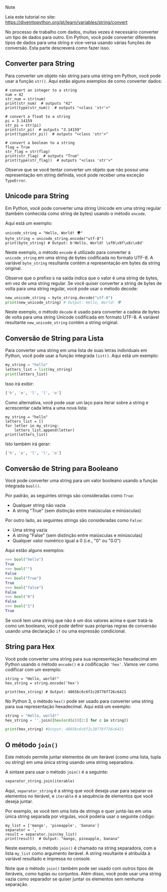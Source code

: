 > [!NOTE]
> Leia este tutorial no site: https://diveintopython.org/pt/learn/variables/string/convert

No processo de trabalho com dados, muitas vezes é necessário converter um tipo de dados para outro. Em Python, você pode converter diferentes tipos de dados para uma string e vice-versa usando várias funções de conversão. Esta parte descreverá como fazer isso.

## Converter para String

Para converter um objeto não string para uma string em Python, você pode usar a função `str()`. Aqui estão alguns exemplos de como converter dados:

```python3
# convert an integer to a string
num = 42
str_num = str(num)
print(str_num)  # outputs "42"
print(type(str_num))  # outputs "<class 'str'>"

# convert a float to a string
pi = 3.14159
str_pi = str(pi)
print(str_pi)  # outputs "3.14159"
print(type(str_pi))  # outputs "<class 'str'>"

# convert a boolean to a string
flag = True
str_flag = str(flag)
print(str_flag)  # outputs "True"
print(type(str_flag))  # outputs "<class 'str'>"
```

Observe que se você tentar converter um objeto que não possui uma representação em string definida, você pode receber uma exceção `TypeError`.

## Unicode para String

Em Python, você pode converter uma string Unicode em uma string regular (também conhecida como string de bytes) usando o método `encode`.

Aqui está um exemplo:

```python3
unicode_string = "Hello, World! 🌍"
byte_string = unicode_string.encode("utf-8")
print(byte_string) # Output: b'Hello, World! \xf0\x9f\x8c\x8d'
```

Neste exemplo, o método `encode` é utilizado para converter a `unicode_string` em uma string de bytes codificada no formato UTF-8. A variável `byte_string` resultante contém a representação em bytes da string original.

Observe que o prefixo `b` na saída indica que o valor é uma string de bytes, em vez de uma string regular. Se você quiser converter a string de bytes de volta para uma string regular, você pode usar o método decode:

```python
new_unicode_string = byte_string.decode("utf-8")
print(new_unicode_string) # Output: Hello, World! 🌍
```

Neste exemplo, o método `decode` é usado para converter a cadeia de bytes de volta para uma string Unicode codificada em formato UTF-8. A variável resultante `new_unicode_string` contém a string original.

## Conversão de String para Lista

Para converter uma string em uma lista de suas letras individuais em Python, você pode usar a função integrada `list()`. Aqui está um exemplo:

```python
my_string = "hello"
letters_list = list(my_string)
print(letters_list)
```

Isso irá exibir:

```python
['h', 'e', 'l', 'l', 'o']
```

Como alternativa, você pode usar um laço para iterar sobre a string e acrescentar cada letra a uma nova lista:

```python3
my_string = "hello"
letters_list = []
for letter in my_string:
    letters_list.append(letter)
print(letters_list)
```

Isto também irá gerar:

```python
['h', 'e', 'l', 'l', 'o']
```

## Conversão de String para Booleano

Você pode converter uma string para um valor booleano usando a função integrada `bool()`.

Por padrão, as seguintes strings são consideradas como `True`:

- Qualquer string não vazia
- A string "True" (sem distinção entre maiúsculas e minúsculas)

Por outro lado, as seguintes strings são consideradas como `False`:

- Uma string vazia
- A string "False" (sem distinção entre maiúsculas e minúsculas)
- Qualquer valor numérico igual a 0 (i.e., "0" ou "0.0")

Aqui estão alguns exemplos:

```python
>>> bool("hello")
True
>>> bool("")
False
>>> bool("True")
True
>>> bool("false")
False
>>> bool("0")
False
>>> bool("1")
True
```

Se você tem uma string que não é um dos valores acima e quer tratá-la como um booleano, você pode definir suas próprias regras de conversão usando uma declaração `if` ou uma expressão condicional.

## String para Hex

Você pode converter uma string para sua representação hexadecimal em Python usando o método `encode()` e a codificação `'hex'`. Vamos ver como codificar com um exemplo:

```python3
string = "Hello, world!"
hex_string = string.encode('hex')

print(hex_string) # Output: 48656c6c6f2c20776f726c6421
```

No Python 3, o método `hex()` pode ser usado para converter uma string para sua representação hexadecimal. Aqui está um exemplo:

```python
string = "Hello, world!"
hex_string = ''.join([hex(ord(c))[2:] for c in string])

print(hex_string) #Output: 48656c6c6f2c20776f726c6421
```

## O método `join()`

Este método permite juntar elementos de um iterável (como uma lista, tupla ou string) em uma única string usando uma string separadora.

A sintaxe para usar o método `join()` é a seguinte:

```python
separator_string.join(iterable)
```

Aqui, `separator_string` é a string que você deseja usar para separar os elementos no iterável, e `iterable` é a sequência de elementos que você deseja juntar.

Por exemplo, se você tem uma lista de strings e quer juntá-las em uma única string separada por vírgulas, você poderia usar o seguinte código:

```python3
my_list = ['mango', 'pineapple', 'banana']
separator = ', '
result = separator.join(my_list)
print(result)  # Output: "mango, pineapple, banana"
```

Neste exemplo, o método `join()` é chamado na string separadora, com a lista `my_list` como argumento iterável. A string resultante é atribuída à variável resultado e impressa no console.

Note que o método `join()` também pode ser usado com outros tipos de iteráveis, como tuplas ou conjuntos. Além disso, você pode usar uma string vazia como separador se quiser juntar os elementos sem nenhuma separação.
